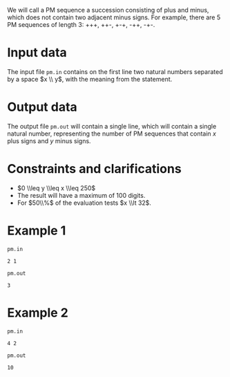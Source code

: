 
We will call a PM sequence a succession consisting of plus and minus, which does not contain two adjacent minus signs.
For example, there are $5$ PM sequences of length $3$: +++, ++-, +-+, -++, -+-.

# Input data

The input file `pm.in` contains on the first line two natural numbers separated by a space $x \\ y$, with the meaning from the statement.

# Output data

The output file `pm.out` will contain a single line, which will contain a single natural number, representing the number of PM sequences that contain $x$ plus signs and $y$ minus signs.

# Constraints and clarifications

* $0 \\leq y \\leq x \\leq 250$
* The result will have a maximum of $100$ digits.
* For $50\\%$ of the evaluation tests $x \\lt 32$.

# Example 1

`pm.in`
```
2 1
```

`pm.out`
```
3
```
# Example 2

`pm.in`
```
4 2
```

`pm.out`
```
10
```
